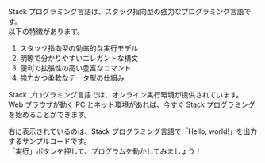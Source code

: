 Stack プログラミング言語は、スタック指向型の強力なプログラミング言語です。  
以下の特徴があります。

1. スタック指向型の効率的な実行モデル
2. 明瞭で分かりやすいエレガントな構文
3. 便利で拡張性の高い豊富なコマンド
4. 強力かつ柔軟なデータ型の仕組み

Stack プログラミング言語では、オンライン実行環境が提供されています。  
Web ブラウザが動く PC とネット環境があれば、今すぐ Stack プログラミングを始めることができます。

右に表示されているのは、Stack プログラミング言語で「Hello, world!」を出力するサンプルコードです。  
「実行」ボタンを押して、プログラムを動かしてみましょう！
